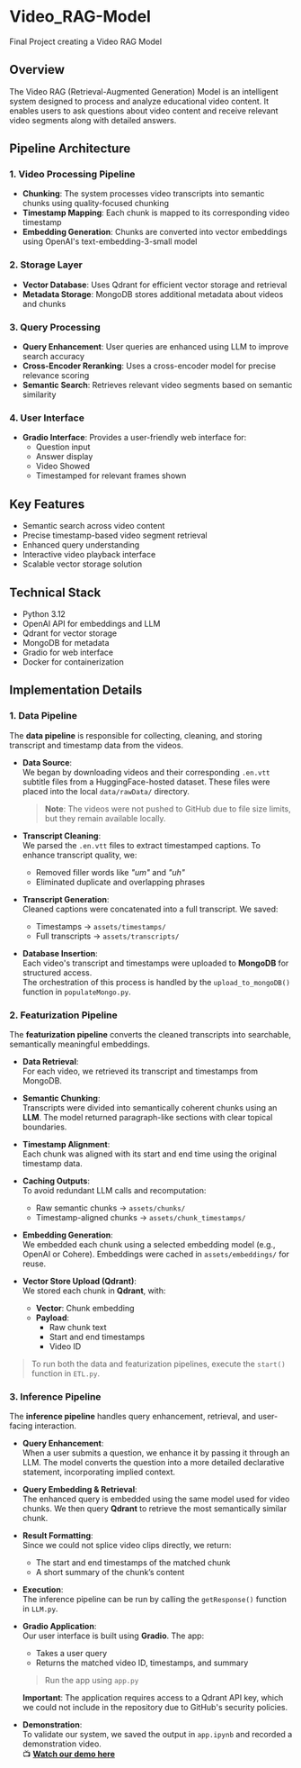 # Video_RAG-Model
Final Project creating a Video RAG Model 

## Overview
The Video RAG (Retrieval-Augmented Generation) Model is an intelligent system designed to process and analyze educational video content. It enables users to ask questions about video content and receive relevant video segments along with detailed answers.

## Pipeline Architecture

### 1. Video Processing Pipeline
- **Chunking**: The system processes video transcripts into semantic chunks using quality-focused chunking
- **Timestamp Mapping**: Each chunk is mapped to its corresponding video timestamp
- **Embedding Generation**: Chunks are converted into vector embeddings using OpenAI's text-embedding-3-small model

### 2. Storage Layer
- **Vector Database**: Uses Qdrant for efficient vector storage and retrieval
- **Metadata Storage**: MongoDB stores additional metadata about videos and chunks

### 3. Query Processing
- **Query Enhancement**: User queries are enhanced using LLM to improve search accuracy
- **Cross-Encoder Reranking**: Uses a cross-encoder model for precise relevance scoring
- **Semantic Search**: Retrieves relevant video segments based on semantic similarity

### 4. User Interface
- **Gradio Interface**: Provides a user-friendly web interface for:
  - Question input
  - Answer display
  - Video Showed
  - Timestamped for relevant frames shown

## Key Features
- Semantic search across video content
- Precise timestamp-based video segment retrieval
- Enhanced query understanding
- Interactive video playback interface
- Scalable vector storage solution

## Technical Stack
- Python 3.12
- OpenAI API for embeddings and LLM
- Qdrant for vector storage
- MongoDB for metadata
- Gradio for web interface
- Docker for containerization

## Implementation Details

### 1. Data Pipeline

The **data pipeline** is responsible for collecting, cleaning, and storing transcript and timestamp data from the videos.

- **Data Source**:  
  We began by downloading videos and their corresponding `.en.vtt` subtitle files from a HuggingFace-hosted dataset. These files were placed into the local `data/rawData/` directory.  
  > **Note**: The videos were not pushed to GitHub due to file size limits, but they remain available locally.

- **Transcript Cleaning**:  
  We parsed the `.en.vtt` files to extract timestamped captions. To enhance transcript quality, we:
  - Removed filler words like *"um"* and *"uh"*
  - Eliminated duplicate and overlapping phrases

- **Transcript Generation**:  
  Cleaned captions were concatenated into a full transcript. We saved:
  - Timestamps → `assets/timestamps/`
  - Full transcripts → `assets/transcripts/`

- **Database Insertion**:  
  Each video's transcript and timestamps were uploaded to **MongoDB** for structured access.  
  The orchestration of this process is handled by the `upload_to_mongoDB()` function in `populateMongo.py`.


### 2. Featurization Pipeline

The **featurization pipeline** converts the cleaned transcripts into searchable, semantically meaningful embeddings.

- **Data Retrieval**:  
  For each video, we retrieved its transcript and timestamps from MongoDB.

- **Semantic Chunking**:  
  Transcripts were divided into semantically coherent chunks using an **LLM**. The model returned paragraph-like sections with clear topical boundaries.

- **Timestamp Alignment**:  
  Each chunk was aligned with its start and end time using the original timestamp data.

- **Caching Outputs**:  
  To avoid redundant LLM calls and recomputation:
  - Raw semantic chunks → `assets/chunks/`
  - Timestamp-aligned chunks → `assets/chunk_timestamps/`

- **Embedding Generation**:  
  We embedded each chunk using a selected embedding model (e.g., OpenAI or Cohere). Embeddings were cached in `assets/embeddings/` for reuse.

- **Vector Store Upload (Qdrant)**:  
  We stored each chunk in **Qdrant**, with:
  - **Vector**: Chunk embedding
  - **Payload**:
    - Raw chunk text
    - Start and end timestamps
    - Video ID

> To run both the data and featurization pipelines, execute the `start()` function in `ETL.py`.


### 3. Inference Pipeline

The **inference pipeline** handles query enhancement, retrieval, and user-facing interaction.

- **Query Enhancement**:  
  When a user submits a question, we enhance it by passing it through an LLM. The model converts the question into a more detailed declarative statement, incorporating implied context.

- **Query Embedding & Retrieval**:  
  The enhanced query is embedded using the same model used for video chunks. We then query **Qdrant** to retrieve the most semantically similar chunk.

- **Result Formatting**:  
  Since we could not splice video clips directly, we return:
  - The start and end timestamps of the matched chunk
  - A short summary of the chunk’s content

- **Execution**:  
  The inference pipeline can be run by calling the `getResponse()` function in `LLM.py`.

- **Gradio Application**:  
  Our user interface is built using **Gradio**. The app:
  - Takes a user query
  - Returns the matched video ID, timestamps, and summary  
  > Run the app using `app.py`

  **Important**: The application requires access to a Qdrant API key, which we could not include in the repository due to GitHub's security policies.

- **Demonstration**:  
  To validate our system, we saved the output in `app.ipynb` and recorded a demonstration video.  
  📺 [**Watch our demo here**](<insert YouTube URL>)
